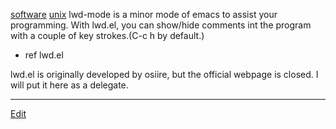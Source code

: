 ---
---
[software](/software)
[unix](/unix)
lwd-mode is a minor mode of emacs to assist your programming. With lwd.el, you can show/hide comments int the program with a couple of key strokes.(C-c h by default.)

* ref lwd.el

lwd.el is originally developed by osiire, but the official webpage is closed. I will put it here as a delegate.




----
[Edit](https://github.com/vitroid/vitroid.github.io/edit/master/MD/LWD.md)
